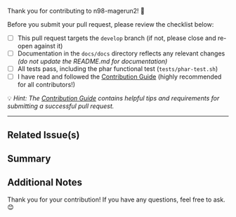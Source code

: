Thank you for contributing to n98-magerun2! 🚀

Before you submit your pull request, please review the checklist below:

- [ ] This pull request targets the `develop` branch (if not, please close and re-open against it)
- [ ] Documentation in the `docs/docs` directory reflects any relevant changes *(do not update the README.md for documentation)*
- [ ] All tests pass, including the phar functional test (`tests/phar-test.sh`)
- [ ] I have read and followed the [Contribution Guide](https://netz98.github.io/n98-magerun2/contributing/) (highly recommended for all contributors!)

💡 _Hint: The [Contribution Guide](https://netz98.github.io/n98-magerun2/contributing/) contains helpful tips and requirements for submitting a successful pull request._

---

## Related Issue(s)

<!-- 
If this PR fixes an issue, please reference it here (e.g., Relates to #123).
Please use the hashtag format to link issues, e.g., `#123` for issue #123.
-->

## Summary

<!-- Please provide a short summary of your changes. -->

## Additional Notes

<!-- Add any extra information for reviewers, tips for testing, or context for your changes. -->

Thank you for your contribution! If you have any questions, feel free to ask. 😊
